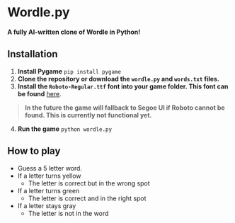 # Wordle.py
**A fully AI-written clone of Wordle in Python!**


## Installation
1. **Install Pygame** `pip install pygame`
2. **Clone the repository or download the `wordle.py` and `words.txt` files.**
3. **Install the `Roboto-Regular.ttf` font into your game folder. This font can be found** [here](https://fonts.google.com/specimen/Roboto).
> **__In the future the game will fallback to Segoe UI if Roboto cannot be found. This is currently not functional yet.__**
4. **Run the game**
`python wordle.py`


## How to play
- Guess a 5 letter word.
- If a letter turns yellow
  - The letter is correct but in the wrong spot
- If a letter turns green
  - The letter is correct and in the right spot
- If a letter stays gray
  - The letter is not in the word
